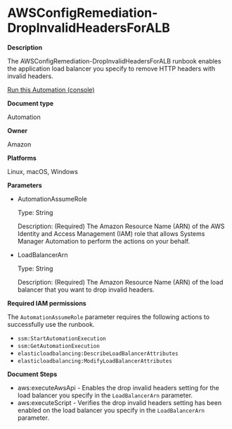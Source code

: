# AWSConfigRemediation\-DropInvalidHeadersForALB<a name="automation-aws-drop-alb-headers"></a>

**Description**

The AWSConfigRemediation\-DropInvalidHeadersForALB runbook enables the application load balancer you specify to remove HTTP headers with invalid headers\.

[Run this Automation \(console\)](https://console.aws.amazon.com/systems-manager/automation/execute/AWSConfigRemediation-DropInvalidHeadersForALB)

**Document type**

Automation

**Owner**

Amazon

**Platforms**

Linux, macOS, Windows

**Parameters**
+ AutomationAssumeRole

  Type: String

  Description: \(Required\) The Amazon Resource Name \(ARN\) of the AWS Identity and Access Management \(IAM\) role that allows Systems Manager Automation to perform the actions on your behalf\.
+ LoadBalancerArn

  Type: String

  Description: \(Required\) The Amazon Resource Name \(ARN\) of the load balancer that you want to drop invalid headers\.

**Required IAM permissions**

The `AutomationAssumeRole` parameter requires the following actions to successfully use the runbook\.
+ `ssm:StartAutomationExecution`
+ `ssm:GetAutomationExecution`
+ `elasticloadbalancing:DescribeLoadBalancerAttributes`
+ `elasticloadbalancing:ModifyLoadBalancerAttributes`

**Document Steps**
+ aws:executeAwsApi \- Enables the drop invalid headers setting for the load balancer you specify in the `LoadBalancerArn` parameter\.
+ aws:executeScript \- Verifies the drop invalid headers setting has been enabled on the load balancer you specify in the `LoadBalancerArn` parameter\.